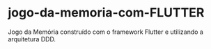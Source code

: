 # jogo-da-memoria-com-FLUTTER
Jogo da Memória construído com o framework Flutter e utilizando a arquitetura DDD.
